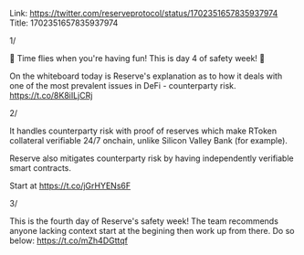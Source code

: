 Link:  https://twitter.com/reserveprotocol/status/1702351657835937974
Title: 1702351657835937974

1/

🦺 Time flies when you're having fun! This is day 4 of safety week! 🦺

On the whiteboard today is Reserve's explanation as to how it deals with one of the most prevalent issues in DeFi - counterparty risk. https://t.co/8K8iILjCRj

2/

It handles counterparty risk with proof of reserves which make RToken collateral verifiable 24/7 onchain, unlike Silicon Valley Bank (for example).

Reserve also mitigates counterparty risk by having independently verifiable smart contracts.

Start at https://t.co/jGrHYENs6F

3/

This is the fourth day of Reserve's safety week! The team recommends anyone lacking context start at the begining then work up from there. Do so below: https://t.co/mZh4DGttqf